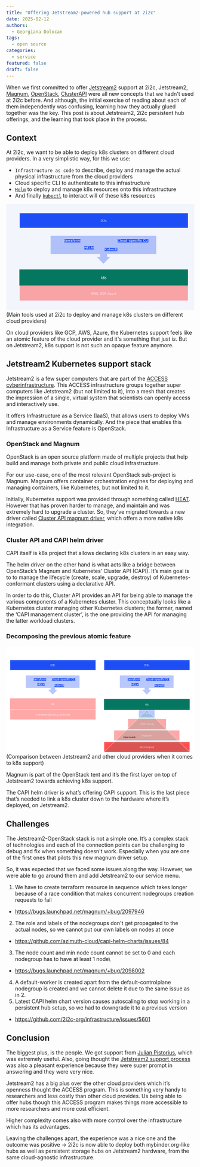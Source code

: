 ```yaml
---
title: "Offering Jetstream2-powered hub support at 2i2c"
date: 2025-02-12
authors:
  - Georgiana Dolocan
tags:
  - open source
categories:
  - service
featured: false
draft: false
---
```


When we first committed to offer [Jetstream2](https://jetstream-cloud.org/index.html) support at 2i2c, Jetstream2, [Magnum](https://docs.openstack.org/magnum/latest/), [OpenStack](https://www.openstack.org/), [ClusterAPI](https://cluster-api.sigs.k8s.io/) were all new concepts that we hadn't used at 2i2c before.
And although, the initial exercise of reading about each of them independently was confusing, learning how they actually glued together was the key.
This post is about Jetstream2, 2i2c persistent hub offerings, and the learning that took place in the process.

## Context
At 2i2c, we want to be able to deploy k8s clusters on different cloud providers. In a very simplistic way, for this we use:

- `Infrastructure as code` to describe, deploy and manage the actual physical infrastructure from the cloud providers
- Cloud specific CLI to authenticate to this infrastructure
- [`Helm`](https://helm.sh/) to deploy and manage k8s resources onto this infrastructure
- And finally [`kubectl`](https://kubernetes.io/docs/reference/kubectl/) to interact will of these k8s resources

![image](./2i2c-generic-infra.png)
(Main tools used at 2i2c to deploy and manage k8s clusters on different cloud providers)

On cloud providers like GCP, AWS, Azure, the Kubernetes support feels like an atomic feature of the cloud provider and it's something that just *is*. But on Jetstream2, k8s support is not such an opaque feature anymore.

## Jetstream2 Kubernetes support stack

Jetstream2 is a few super computers that are part of the [ACCESS cyberinfrastructure](https://access-ci.org/). This ACCESS infrastructure groups together super computers like Jetstream2 (but not limited to it), into a mesh that creates the impression of a single, virtual system that scientists can openly access and interactively use.

It offers Infrastructure as a Service (IaaS), that allows users to deploy VMs and manage environments dynamically. And the piece that enables this Infrastructure as a Service feature is OpenStack.

### OpenStack and Magnum

OpenStack is an open source platform made of multiple projects that help build and manage both private and public cloud infrastructure.

For our use-case, one of the most relevant OpenStack sub-project is Magnum. Magnum offers container orchestration engines for deploying and managing containers, like Kubernetes, but not limited to it.

Initially, Kubernetes support was provided through something called [HEAT](https://wiki.openstack.org/wiki/Heat). However that has proven harder to manage, and maintain and was extremely hard to upgrade a cluster. So, they’ve migrated towards a new driver called [Cluster API magnum driver](https://docs.openstack.org/magnum-capi-helm/latest/user_docs/index.html), which offers a more native k8s integration.

### Cluster API and CAPI helm driver
CAPI itself is k8s project that allows declaring k8s clusters in an easy way.

The helm driver on the other hand is what acts like a bridge between OpenStack’s Magnum and Kubernetes’ Cluster API (CAPI). It’s main goal is to to manage the lifecycle (create, scale, upgrade, destroy) of Kubernetes-conformant clusters using a declarative API.

In order to do this, Cluster API provides an API for being able to manage the various components of a Kubernetes cluster. This conceptually looks like a Kubernetes cluster managing other Kubernetes clusters; the former, named the ‘CAPI management cluster’, is the one providing the API for managing the latter workload clusters.

### Decomposing the previous atomic feature

![image](./Jetstream2-and-tent.png)
(Comparison between Jetstream2 and other cloud providers when it comes to k8s support)

Magnum is part of the OpenStack tent and it’s the first layer on top of Jetstream2 towards achieving k8s support.

The CAPI helm driver is what’s offering CAPI support. This is the last piece that’s needed to link a k8s cluster down to the hardware where it’s deployed, on Jetstream2.

## Challenges

The Jetstream2-OpenStack stack is not a simple one. It’s a complex stack of technologies and each of the connection points can be challenging to debug and fix when something doesn't work. Especially when you are one of the first ones that pilots this new magnum driver setup.

So, it was expected that we faced some issues along the way. However, we were able to go around them and add Jetstream2 to our service menu.

1. We have to create terraform resource in sequence which takes longer because of a race condition that makes concurrent nodegroups creation requests to fail
  - https://bugs.launchpad.net/magnum/+bug/2097946
2. The role and labels of the nodegroups don't get propagated to the actual nodes, so we cannot put our own labels on nodes at once
  - https://github.com/azimuth-cloud/capi-helm-charts/issues/84
3. The node count and min node count cannot be set to 0 and each nodegroup has to have at least 1 node\
  - https://bugs.launchpad.net/magnum/+bug/2098002
4. A default-worker is created apart from the default-controlplane nodegroup is created and we cannot delete it due to the same issue as in 2.
5. Latest CAPI helm chart version causes autoscaling to stop working in a persistent hub setup, so we had to downgrade it to a previous version
  - https://github.com/2i2c-org/infrastructure/issues/5601


## Conclusion

The biggest plus, is the people. We got support from [Julian Pistorius](https://github.com/julianpistorius), which was extremely useful. Also, going thought the [Jetstream2 support process](https://jetstream-cloud.org/contact/index.html) was also a pleasant experience because they were super prompt in answering and they were very nice.

Jetstream2 has a big plus over the other cloud providers which it’s openness thought the ACCESS program. This is something very handy to researchers and less costly than other cloud provides. Us being able to offer hubs though this ACCESS program makes things more accessible to more researchers and more cost efficient. 

Higher complexity comes also with more control over the infrastructure which has its advantages.

Leaving the challenges apart, the experience was a nice one and the outcome was positive -> 2i2c is now able to deploy both mybinder.org-like hubs as well as persistent storage hubs on Jetstream2 hardware, from the same cloud-agnostic infrastructure.
